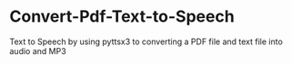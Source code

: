 # Convert-Pdf-Text-to-Speech
Text to Speech by using pyttsx3 to converting a PDF file and text file into audio and MP3
